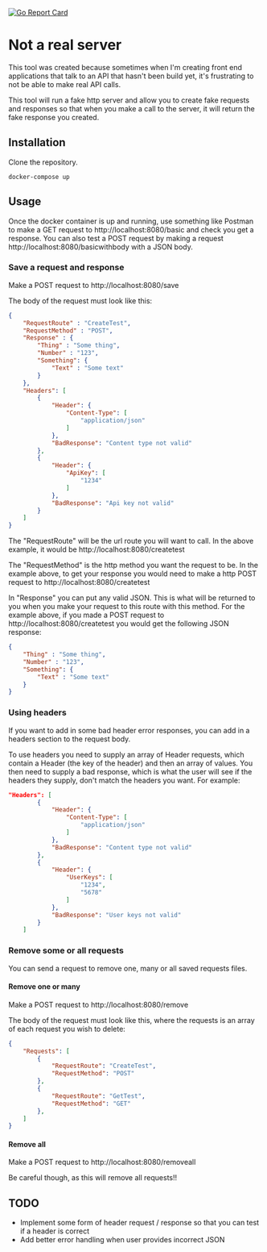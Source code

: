 [![Go Report Card](https://goreportcard.com/badge/github.com/willdot/NotARealServer)](https://goreportcard.com/report/github.com/willdot/NotARealServer)


# Not a real server
This tool was created because sometimes when I'm creating front end applications that talk to an API that hasn't been build yet, it's frustrating to not be able to make real API calls.

This tool will run a fake http server and allow you to create fake requests and responses so that when you make a call to the server, it will return the fake response you created.

## Installation

Clone the repository.

```
docker-compose up
```

## Usage

Once the docker container is up and running, use something like Postman to make a GET request to http://localhost:8080/basic and check you get a response. You can also test a POST request by making a request http://localhost:8080/basicwithbody with a JSON body.

### Save a request and response

Make a POST request to http://localhost:8080/save

The body of the request must look like this:

``` json
{   
    "RequestRoute" : "CreateTest",
    "RequestMethod" : "POST",
    "Response" : {
        "Thing" : "Some thing",
        "Number" : "123",
        "Something": {
            "Text" : "Some text"
        }
    },
    "Headers": [
        {
            "Header": {
                "Content-Type": [
                    "application/json"
                ]
            },
            "BadResponse": "Content type not valid"
        },
        {
            "Header": {
                "ApiKey": [
                    "1234"
                ]
            },
            "BadResponse": "Api key not valid"
        }
    ]
}
```

The "RequestRoute" will be the url route you will want to call. In the above example, it would be http://localhost:8080/createtest 

The "RequestMethod" is the http method you want the request to be. In the example above, to get your response you would need to make a http POST request to http://localhost:8080/createtest 

In "Response" you can put any valid JSON. This is what will be returned to you when you make your request to this route with this method. For the example above, if you made a POST request to http://localhost:8080/createtest you would get the following JSON response:
``` json
{
    "Thing" : "Some thing",
    "Number" : "123",
    "Something": {
        "Text" : "Some text"
    }
}
```

### Using headers
If you want to add in some bad header error responses, you can add in a headers section to the request body. 

To use headers you need to supply an array of Header requests, which contain a Header (the key of the header) and then an array of values. You then need to supply a bad response, which is what the user will see if the headers they supply, don't match the headers you want. For example:

``` json
"Headers": [
        {
            "Header": {
                "Content-Type": [
                    "application/json"
                ]
            },
            "BadResponse": "Content type not valid"
        },
        {
            "Header": {
                "UserKeys": [
                    "1234",
                    "5678"
                ]
            },
            "BadResponse": "User keys not valid"
        }
    ]
```

### Remove some or all requests

You can send a request to remove one, many or all saved requests files.

#### Remove one or many
Make a POST request to http://localhost:8080/remove 

The body of the request must look like this, where the requests is an array of each request you wish to delete:

``` json
{
    "Requests": [
        {
            "RequestRoute": "CreateTest",
            "RequestMethod": "POST"
        },
        {
            "RequestRoute": "GetTest",
            "RequestMethod": "GET"
        },
    ]
}
```
#### Remove all
Make a POST request to http://localhost:8080/removeall

Be careful though, as this will remove all requests!!

## TODO

* Implement some form of header request / response so that you can test if a header is correct
* Add better error handling when user provides incorrect JSON